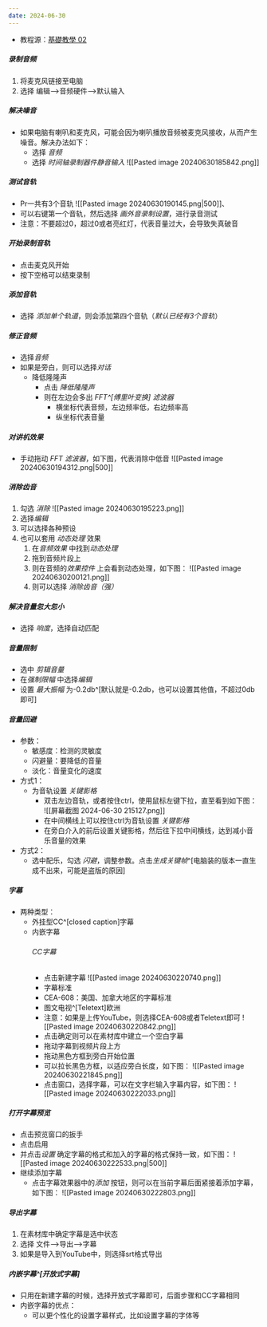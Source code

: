 ```yaml
---
date: 2024-06-30
---
```

- 教程源：[基礎教學 02](https://www.youtube.com/watch?v=EM--R38YfJw&list=PL7enJ2-v6SPlM8XV2Pg2wlHK1GYNe7EAL)
##### 录制音频
1. 将麦克风链接至电脑
2. 选择 编辑-->音频硬件-->默认输入
##### 解决噪音
- 如果电脑有喇叭和麦克风，可能会因为喇叭播放音频被麦克风接收，从而产生噪音。解决办法如下：
	- 选择 *音频*
	- 选择 *时间轴录制器件静音输入*
	![[Pasted image 20240630185842.png]]
##### 测试音轨
- Pr一共有3个音轨
![[Pasted image 20240630190145.png|500]]、
- 可以右键第一个音轨，然后选择 *画外音录制设置*，进行录音测试
- 注意：不要超过0，超过0或者亮红灯，代表音量过大，会导致失真破音
##### 开始录制音轨
- 点击麦克风开始
- 按下空格可以结束录制
##### 添加音轨
- 选择 *添加单个轨道*，则会添加第四个音轨（*默认已经有3个音轨*）
##### 修正音频

- 选择*音频*
- 如果是旁白，则可以选择*对话*
	- 降低隆隆声
		- 点击 *降低隆隆声*
		- 则在左边会多出 *FFT^[傅里叶变换] 滤波器*
			- 横坐标代表音频，左边频率低，右边频率高
			- 纵坐标代表音量
##### 对讲机效果
- 手动拖动 *FFT 滤波器*，如下图，代表消除中低音
![[Pasted image 20240630194312.png|500]]
##### 消除齿音
1. 勾选 *消除*
![[Pasted image 20240630195223.png]]
2. 选择*编辑*
3. 可以选择各种预设
4. 也可以套用 *动态处理* 效果
	1. 在*音频效果* 中找到*动态处理*
	2. 拖到音频片段上
	3. 则在音频的*效果控件* 上会看到动态处理，如下图：
	![[Pasted image 20240630200121.png]]
	4. 则可以选择 *消除齿音（强）*
##### 解决音量忽大忽小
- 选择 *响度*，选择自动匹配
##### 音量限制
- 选中 *剪辑音量*
- 在*强制限幅* 中选择*编辑*
- 设置 *最大振幅* 为-0.2db^[默认就是-0.2db，也可以设置其他值，不超过0db即可]
##### 音量回避
- 参数：
	- 敏感度：检测的灵敏度
	- 闪避量：要降低的音量
	- 淡化：音量变化的速度
- 方式1：
	- 为音轨设置 *关键影格*
		- 双击左边音轨，或者按住ctrl，使用鼠标左键下拉，直至看到如下图： 
		![[屏幕截图 2024-06-30 215127.png]]
		- 在中间横线上可以按住ctrl为音轨设置 *关键影格*
		- 在旁白介入的前后设置关键影格，然后往下拉中间横线，达到减小音乐音量的效果
- 方式2：
	- 选中配乐，勾选 *闪避*，调整参数。点击*生成关键帧*^[电脑装的版本一直生成不出来，可能是盗版的原因]
##### 字幕
- 两种类型：
	- 外挂型CC^[closed caption]字幕
	- 内嵌字幕
		###### CC字幕
		- 点击新建字幕
		 ![[Pasted image 20240630220740.png]]
		- 字幕标准
		- CEA-608：美国、加拿大地区的字幕标准
		- 图文电视^[Teletext]欧洲
		- 注意：如果是上传YouTube，则选择CEA-608或者Teletext即可
		![[Pasted image 20240630220842.png]]
		- 点击确定则可以在素材库中建立一个空白字幕
		- 拖动字幕到视频片段上方
		- 拖动黑色方框到旁白开始位置
		- 可以拉长黑色方框，以适应旁白长度，如下图：
		![[Pasted image 20240630221845.png]]
		- 点击窗口，选择字幕，可以在文字栏输入字幕内容，如下图：
		![[Pasted image 20240630222033.png]]
##### 打开字幕预览
- 点击预览窗口的扳手
- 点击启用
- 并点击*设置*  确定字幕的格式和加入的字幕的格式保持一致，如下图：
 ![[Pasted image 20240630222533.png|500]]
 - 继续添加字幕
	 - 点击字幕效果器中的*添加* 按钮，则可以在当前字幕后面紧接着添加字幕，如下图：
	 ![[Pasted image 20240630222803.png]]
##### 导出字幕
 1. 在素材库中确定字幕是选中状态
 2. 选择 文件-->导出-->字幕
 3. 如果是导入到YouTube中，则选择srt格式导出
##### 内嵌字幕^[开放式字幕]
  - 只用在新建字幕的时候，选择开放式字幕即可，后面步骤和CC字幕相同
  - 内嵌字幕的优点：
	  - 可以更个性化的设置字幕样式，比如设置字幕的字体等